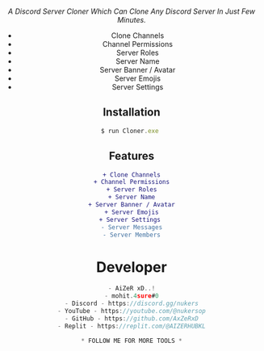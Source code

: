 <div align="center">
  <br />
  <p>

*A Discord Server Cloner Which Can Clone Any Discord Server In Just Few Minutes.*
- Clone Channels
- Channel Permissions
- Server Roles
- Server Name
- Server Banner / Avatar
- Server Emojis
- Server Settings 

## Installation
```js
$ run Cloner.exe 
```
## Features
```diff
+ Clone Channels
+ Channel Permissions
+ Server Roles
+ Server Name
+ Server Banner / Avatar
+ Server Emojis
+ Server Settings 
- Server Messages
- Server Members
```

# Developer
```js
- AiZeR xD..!
- mohit.4sure#0
- Discord - https://discord.gg/nukers
- YouTube - https://youtube.com/@nukersop
- GitHub - https://github.com/AxZeRxD
- Replit - https://replit.com/@AIZERHUBKL

* FOLLOW ME FOR MORE TOOLS *
```
